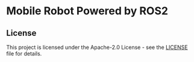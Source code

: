 # Mobile Robot Powered by ROS2

## License

This project is licensed under the Apache-2.0 License - see the [LICENSE](LICENSE) file for details.